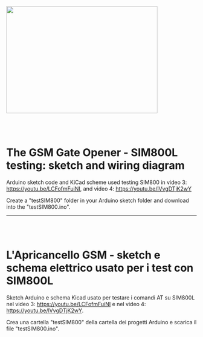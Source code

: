 <img src="https://github.com/maudeve-it/The-Gate-Opener_SIM800L-testing-code/blob/main/Apricancello_testing_SIM800.png" width="400" height="283" align="middle" >

<br><br>

# The GSM Gate Opener - SIM800L testing: sketch and wiring diagram

Arduino sketch code and KiCad scheme used testing SIM800 in video 3: https://youtu.be/LCFofmFuiNI, and video 4: https://youtu.be/lVvgDTjK2wY

Create a "testSIM800" folder in your Arduino sketch folder and download into the "testSIM800.ino". 


---

<br><br>

# L'Apricancello GSM - sketch e schema elettrico usato per i test con SIM800L

Sketch Arduino e schema Kicad usato per testare i comandi AT su SIM800L nel video 3: https://youtu.be/LCFofmFuiNI e nel video 4: https://youtu.be/lVvgDTjK2wY.

Crea una cartella "testSIM800" della cartella dei progetti Arduino e scarica il file "testSIM800.ino". 


